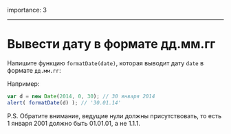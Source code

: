 importance: 3

---

# Вывести дату в формате дд.мм.гг

Напишите функцию `formatDate(date)`, которая выводит дату `date` в формате `дд.мм.гг`:

Например:

```js
var d = new Date(2014, 0, 30); // 30 января 2014
alert( formatDate(d) ); // '30.01.14'
```

P.S. Обратите внимание, ведущие нули должны присутствовать, то есть 1 января 2001 должно быть 01.01.01, а не 1.1.1.